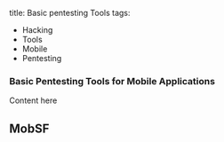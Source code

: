 title:  Basic pentesting Tools
tags:
  - Hacking
  - Tools
  - Mobile
  - Pentesting

### Basic Pentesting Tools for Mobile Applications

Content here



## MobSF
